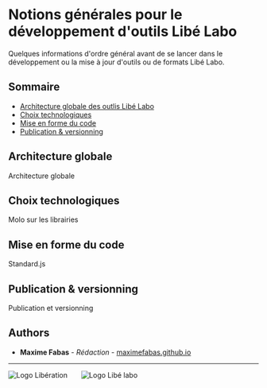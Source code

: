 # Notions générales pour le développement d'outils Libé Labo

Quelques informations d'ordre général avant de se lancer dans le développement ou la mise à jour d'outils ou de formats Libé Labo.

## Sommaire
- [Architecture globale des outlis Libé Labo](https://github.com/libe-max/technical-guidelines-overview)
- [Choix technologiques](https://github.com/libe-max/technical-guidelines-overview)
- [Mise en forme du code](https://github.com/libe-max/technical-guidelines-overview)
- [Publication & versionning](https://github.com/libe-max/technical-guidelines-overview)

## Architecture globale

Architecture globale

## Choix technologiques

Molo sur les librairies

## Mise en forme du code

Standard.js

## Publication & versionning

Publication et versionning

## Authors

- **Maxime Fabas** - _Rédaction_ - [maximefabas.github.io](https://maximefabas.github.io)

___
![Logo Libération](https://www.liberation.fr/apps/static/assets/liberation-logo_raster_64.png)       ![Logo Libé labo](https://www.liberation.fr/apps/static/assets/libe-labo-logo_raster_64.png)

